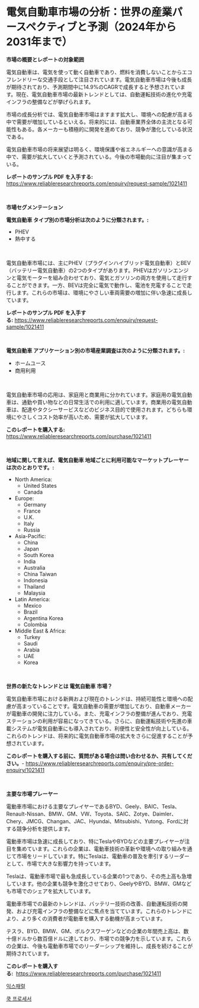 <p><h1>電気自動車市場の分析：世界の産業パースペクティブと予測（2024年から2031年まで）</h1></p><p><strong>市場の概要とレポートの対象範囲</strong></p>
<p><p>電気自動車は、電気を使って動く自動車であり、燃料を消費しないことからエコフレンドリーな交通手段として注目されています。電気自動車市場は今後も成長が期待されており、予測期間中に14.9%のCAGRで成長すると予想されています。現在、電気自動車市場の最新トレンドとしては、自動運転技術の進化や充電インフラの整備などが挙げられます。</p><p>市場の成長分析では、電気自動車市場はますます拡大し、環境への配慮が高まる中で需要が増加しているといえる。将来的には、自動車業界全体の主流となる可能性もある。各メーカーも積極的に開発を進めており、競争が激化している状況である。</p><p>電気自動車市場の将来展望は明るく、環境保護や省エネルギーへの意識が高まる中で、需要が拡大していくと予測されている。今後の市場動向に注目が集まっている。</p></p>
<p><strong>レポートのサンプル PDF を入手する:</strong> <a href="https://www.reliableresearchreports.com/enquiry/request-sample/1021411">https://www.reliableresearchreports.com/enquiry/request-sample/1021411</a></p>
<p>&nbsp;</p>
<p><strong>市場セグメンテーション</strong></p>
<p><strong>電気自動車 タイプ別の市場分析は次のように分類されます。:</strong></p>
<p><ul><li>PHEV</li><li>熱中する</li></ul></p>
<p>&nbsp;</p>
<p><p>電気自動車市場には、主にPHEV（プラグインハイブリッド電気自動車）とBEV（バッテリー電気自動車）の2つのタイプがあります。PHEVはガソリンエンジンと電気モーターを組み合わせており、電気とガソリンの両方を使用して走行することができます。一方、BEVは完全に電気で動作し、電池を充電することで走行します。これらの市場は、環境にやさしい車両需要の増加に伴い急速に成長しています。</p></p>
<p><strong>レポートのサンプル PDF を入手する:</strong>&nbsp;<a href="https://www.reliableresearchreports.com/enquiry/request-sample/1021411">https://www.reliableresearchreports.com/enquiry/request-sample/1021411</a></p>
<p>&nbsp;</p>
<p><strong> 電気自動車 アプリケーション別の市場産業調査は次のように分類されます。:</strong></p>
<p><ul><li>ホームユース</li><li>商用利用</li></ul></p>
<p>&nbsp;</p>
<p><p>電気自動車市場の応用は、家庭用と商業用に分かれています。家庭用の電気自動車は、通勤や買い物などの日常生活での利用に適しています。商業用の電気自動車は、配達やタクシーサービスなどのビジネス目的で使用されます。どちらも環境にやさしくコスト効率が高いため、需要が拡大しています。</p></p>
<p><strong>このレポートを購入する:</strong>&nbsp; <a href="https://www.reliableresearchreports.com/purchase/1021411">https://www.reliableresearchreports.com/purchase/1021411</a></p>
<p>&nbsp;</p>
<p><strong>地域に関して言えば、電気自動車 地域ごとに利用可能なマーケットプレーヤーは次のとおりです。:</strong></p>
<p><ul>
    <li>
        North America:
        <ul>
            <li>United States</li>
            <li>Canada</li>
        </ul>
    </li>
    <li>
        Europe:
        <ul>
            <li>Germany</li>
            <li>France</li>
            <li>U.K.</li>
            <li>Italy</li>
            <li>Russia</li>
        </ul>
    </li>
    <li>
        Asia-Pacific:
        <ul>
            <li>China</li>
            <li>Japan</li>
            <li>South Korea</li>
            <li>India</li>
            <li>Australia</li>
            <li>China Taiwan</li>
            <li>Indonesia</li>
            <li>Thailand</li>
            <li>Malaysia</li>
        </ul>
    </li>
    <li>
        Latin America:
        <ul>
            <li>Mexico</li>
            <li>Brazil</li>
            <li>Argentina Korea</li>
            <li>Colombia</li>
        </ul>
    </li>
    <li>
        Middle East & Africa:
        <ul>
            <li>Turkey</li>
            <li>Saudi</li>
            <li>Arabia</li>
            <li>UAE</li>
            <li>Korea</li>
        </ul>
    </li>
    </ul></p>
<p>&nbsp;</p>
<p><strong>世界の新たなトレンドとは 電気自動車 市場？</strong></p>
<p><p>電気自動車市場における新興および現在のトレンドは、持続可能性と環境への配慮が高まっていることです。電気自動車の需要が増加しており、自動車メーカーが電動車の開発に注力している。また、充電インフラの整備が進んでおり、充電ステーションの利用が容易になってきている。さらに、自動運転技術や先進の車載システムが電気自動車にも導入されており、利便性と安全性が向上している。これらのトレンドは、将来的に電気自動車市場の拡大をさらに促進することが予想されています。</p></p>
<p><strong>このレポートを購入する前に、質問がある場合は問い合わせるか、共有してください。</strong>- <a href="https://www.reliableresearchreports.com/enquiry/pre-order-enquiry/1021411">https://www.reliableresearchreports.com/enquiry/pre-order-enquiry/1021411</a></p>
<p>&nbsp;</p>
<p><strong>主要な市場プレーヤー</strong></p>
<p><p>電動車市場における主要なプレイヤーであるBYD、Geely、BAIC、Tesla、Renault-Nissan、BMW、GM、VW、Toyota、SAIC、Zotye、Daimler、Chery、JMCG、Changan、JAC、Hyundai、Mitsubishi、Yutong、Fordに対する競争分析を提供します。</p><p>電動車市場は急速に成長しており、特にTeslaやBYDなどの主要プレイヤーが注目を集めています。これらの企業は、電動車技術の革新や環境への取り組みを通じて市場をリードしています。特にTeslaは、電動車の普及を牽引するリーダーとして、市場で大きな影響力を持っています。</p><p>Teslaは、電動車市場で最も急成長している企業の1つであり、その売上高も急増しています。他の企業も競争を激化させており、GeelyやBYD、BMW、GMなども市場でのシェアを拡大しています。</p><p>電動車市場での最新のトレンドは、バッテリー技術の改善、自動運転技術の開発、および充電インフラの整備などに焦点を当てています。これらのトレンドにより、より多くの消費者が電動車を購入する動機が高まっています。</p><p>テスラ、BYD、BMW、GM、ボルクスワーゲンなどの企業の年間売上高は、数十億ドルから数百億ドルに達しており、市場での競争力を示しています。これらの企業は、今後も電動車市場でのリーダーシップを維持し、成長を続けることが期待されています。</p></p>
<p><strong>このレポートを購入する:</strong>&nbsp;&nbsp;<a href="https://www.reliableresearchreports.com/purchase/1021411">https://www.reliableresearchreports.com/purchase/1021411</a></p>
<p><p><a href="https://medium.com/@hershelkris/exparel-%EC%8B%9C%EC%9E%A5-%ED%86%B5%EC%B0%B0-%EC%8B%9C%EC%9E%A5-%EB%8F%99%ED%96%A5-%EC%84%B1%EC%9E%A5-2024%EB%85%84%EB%B6%80%ED%84%B0-2031%EB%85%84%EA%B9%8C%EC%A7%80-%EC%98%88%EC%B8%A1%EB%90%9C-%EB%8D%B0%EC%9D%B4%ED%84%B0-55adf0603783">익스패럴</a></p><p><a href="https://medium.com/@costelcaramitru2022/cook-processor-%EC%8B%9C%EC%9E%A5-%EC%8B%9C%EC%9E%A5-%EC%A0%90%EC%9C%A0%EC%9C%A8-%EC%8B%9C%EC%9E%A5-%ED%8A%B8%EB%A0%8C%EB%93%9C-%EB%B0%8F-%EB%AF%B8%EB%9E%98-%EC%84%B1%EC%9E%A5-%EB%AA%A8%EC%83%89-2cc5851b5860">쿡 프로세서</a></p></p>